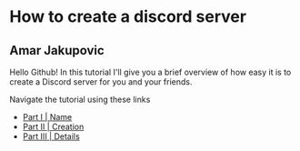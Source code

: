 # How to create a discord server

## Amar Jakupovic

Hello Github!
In this tutorial I'll give you a brief overview of how easy it is to create a Discord server for you and your friends.

Navigate the tutorial using these links

- [Part I | Name](./part1.md)
- [Part II | Creation](./part2.md)
- [Part III | Details](./part3.md)

